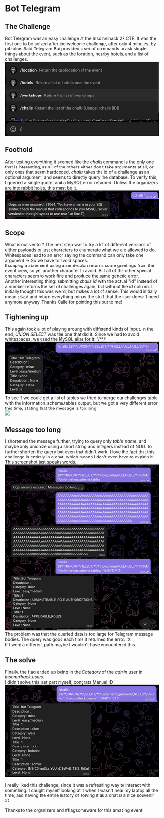# Bot Telegram
## The Challenge
Bot Telegram was an easy challenge at the Insomnihack'22 CTF. It was the first one to be solved after the welcome challenge, after only 4 minutes, by p4-blue. Said Telegram Bot provided a set of commands to ask simple things about the event, such as the location, nearby hotels, and a list of challenges.  
![](pics/telegram/help.png)

## Foothold
After testing everything it seemed like the *challs* command is the only one that is interesting, as all of the others either don't take arguments at all, or only ones that seem hardcoded. *challs* takes the id of a challenge as an optional argument, and seems to directly query the database. 
To verify this, I queried a single quote, and a MySQL error returned. Unless the organizers are into rabbit holes, this must be it.  
![](pics/telegram/error.png)

## Scope
What is our vector?
The next step was to try a lot of different versions of either payloads or just characters to enumerate what we are allowed to do.   
Whitespaces lead to an error saying the command can only take one argument -> So we have to avoid spaces.  
Escaping a statement using a semi-colon returns some greetings from the event crew, so yet another character to avoid. But all of the other special characters seem to work fine and produce the same generic error.  
Another interesting thing: submitting *challs id* with the actual "id" instead of a number returns the set of challenges again, but without the *id* column. I initially thought this was weird, but makes a lot of sense. This would initially mean `id=id` and return everything minus the stuff that the user doesn't need anymore anyway. Thanks Calle for pointing this out to me!

## Tightening up
This again took a lot of playing aroung with differend kinds of input. In the end, *UNION SELECT* was the one that did it. Since we had to avoid whitespaces, we used the MySQL alias for it: '/**/'  
![](pics/telegram/union-null.png)  
To see if we could get a list of tables we tried to merge our challenges table with the information_schema.tables output, but we got a very different error this time, stating that the message is too long.    
![](messagetoolong.png)  
## Message too long
I shortened the message further, trying to query only *table_name*, and maybe only unionize using a short string and integers instead of NULL to further shorten the query but even that didn't work. I love the fact that this challenge is entirely in a chat, which means I don't even have to explain it. This screenshot just speaks words.  
![](pics/telegram/limit.png)  
The problem was that the queried data is too large for Telegram message bodies. The query was good each time it returned the error. :X   
If I went a different path maybe I wouldn't have encountered this.

## The solve
Finally, the flag ended up being in the *Category* of the *admin* user in *insomnihack.users*.  
I didn't solve this last part myself, congrats Manuel :D  
![](pics/telegram/solve.png)

I really liked this challenge, since it was a refreshing way to interact with something. I caught myself looking at it when I wasn't near my laptop all the time, and having the entire history of solving it as a chat is a nice souvenir :D  

Thanks to the organizers and #flagsomeware for this amazing event!
